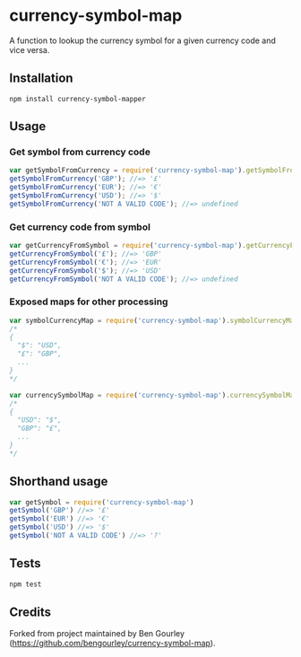# currency-symbol-map

A function to lookup the currency symbol for a given currency code and vice versa.

## Installation

    npm install currency-symbol-mapper

## Usage

### Get symbol from currency code
```js
var getSymbolFromCurrency = require('currency-symbol-map').getSymbolFromCurrency;
getSymbolFromCurrency('GBP'); //=> '£'
getSymbolFromCurrency('EUR'); //=> '€'
getSymbolFromCurrency('USD'); //=> '$'
getSymbolFromCurrency('NOT A VALID CODE'); //=> undefined
```

### Get currency code from symbol
```js
var getCurrencyFromSymbol = require('currency-symbol-map').getCurrencyFromSymbol;
getCurrencyFromSymbol('£'); //=> 'GBP'
getCurrencyFromSymbol('€'); //=> 'EUR'
getCurrencyFromSymbol('$'); //=> 'USD'
getCurrencyFromSymbol('NOT A VALID CODE'); //=> undefined
```

### Exposed maps for other processing
```js
var symbolCurrencyMap = require('currency-symbol-map').symbolCurrencyMap;
/*
{
  "$": "USD",
  "£": "GBP",
  ...
}
*/

var currencySymbolMap = require('currency-symbol-map').currencySymbolMap;
/*
{
  "USD": "$",
  "GBP": "£",
  ...
}
*/
```

## Shorthand usage

```js
var getSymbol = require('currency-symbol-map')
getSymbol('GBP') //=> '£'
getSymbol('EUR') //=> '€'
getSymbol('USD') //=> '$'
getSymbol('NOT A VALID CODE') //=> '?'
```

## Tests
```bash
npm test
```

## Credits

Forked from project maintained by Ben Gourley (https://github.com/bengourley/currency-symbol-map).

